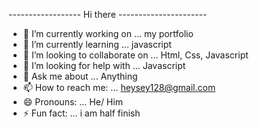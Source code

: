 ------------------ Hi there ----------------------
- 🔭 I’m currently working on ... my portfolio
- 🌱 I’m currently learning ... javascript
- 👯 I’m looking to collaborate on ... Html, Css, Javascript
- 🤔 I’m looking for help with ...  Javascript
- 💬 Ask me about ... Anything 
- 📫 How to reach me: ... heysey128@gmail.com
- 😄 Pronouns: ... He/ Him
- ⚡ Fun fact: ... i am half finish
